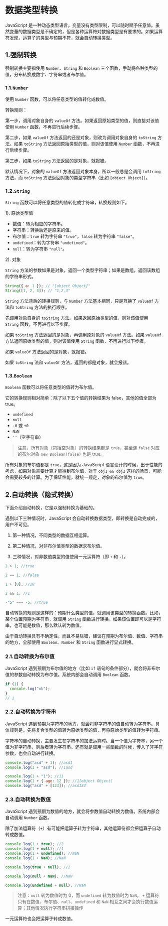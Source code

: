 # 数据类型转换

JavaScript 是一种动态类型语言，变量没有类型限制，可以随时赋予任意值。虽然变量的数据类型是不确定的，但是各种运算符对数据类型是有要求的。如果运算符发现，运算子的类型与预期不符，就会自动转换类型。

## 1.强制转换

强制转换主要指使用 `Number`、`String` 和 `Boolean` 三个函数，手动将各种类型的值，分布转换成数字、字符串或者布尔值。

### 1.1.`Number`

使用 `Number` 函数，可以将任意类型的值转化成数值。

转换规则：

第一步，调用对象自身的 `valueOf` 方法。如果返回原始类型的值，则直接对该值使用 `Number` 函数，不再进行后续步骤。

第二步，如果 `valueOf` 方法返回的还是对象，则改为调用对象自身的 `toString` 方法。如果 `toString` 方法返回原始类型的值，则对该值使用 `Number` 函数，不再进行后续步骤。

第三步，如果 `toString` 方法返回的是对象，就报错。

默认情况下，对象的 `valueOf` 方法返回对象本身，所以一般总是会调用 `toString` 方法，而 `toString` 方法返回对象的类型字符串（比如 `[object Object]`）。

### 1.2.`String`

`String` 函数可以将任意类型的值转化成字符串，转换规则如下。

1). 原始类型值

- 数值：转为相应的字符串。
- 字符串：转换后还是原来的值。
- 布尔值：`true` 转为字符串 `"true"`，`false` 转为字符串 `"false"`。
- `undefined`：转为字符串 `"undefined"`。
- `null`：转为字符串 `"null"`。

2). 对象

`String` 方法的参数如果是对象，返回一个类型字符串；如果是数组，返回该数组的字符串形式。

```js
String({ a: 1 }); // "[object Object]"
String([1, 2, 3]); // "1,2,3"
```

`String` 方法背后的转换规则，与 `Number` 方法基本相同，只是互换了 `valueOf` 方法和 `toString` 方法的执行顺序。

先调用对象自身的 `toString` 方法。如果返回原始类型的值，则对该值使用 `String` 函数，不再进行以下步骤。

如果 `toString` 方法返回的是对象，再调用原对象的 `valueOf` 方法。如果 `valueOf` 方法返回原始类型的值，则对该值使用 `String` 函数，不再进行以下步骤。

如果 `valueOf` 方法返回的是对象，就报错。

如果 `toString` 法和 `valueOf` 方法，返回的都是对象，就会报错。

### 1.3.`Boolean`

`Boolean` 函数可以将任意类型的值转为布尔值。

它的转换规则相对简单：除了以下五个值的转换结果为 false，其他的值全部为 true。

- `undefined`
- `null`
- `-0` 或 `+0`
- `NaN`
- `''`（空字符串）

> 注意，所有对象（包括空对象）的转换结果都是 `true`，甚至连 `false` 对应的布尔对象 `new Boolean(false)` 也是 true。

所有对象的布尔值都是 `true`，这是因为 JavaScript 语言设计的时候，出于性能的考虑，如果对象需要计算才能得到布尔值，对于 `obj1 && obj2` 这样的场景，可能会需要较多的计算。为了保证性能，就统一规定，对象的布尔值为 `true`。

## 2.自动转换（隐式转换）

下面介绍自动转换，它是以强制转换为基础的。

遇到以下三种情况时，JavaScript 会自动转换数据类型，即转换是自动完成的，用户不可见。

1. 第一种情况，不同类型的数据互相运算。

2. 第二种情况，对非布尔值类型的数据求布尔值。

3. 三种情况，对非数值类型的值使用一元运算符（即 `+` 和 `-`）。

```js
2 > 1; //true

2 == 1; //false

1 + [0]; //10

2 && 1; //1

-"5" === -5; //true
```

自动转换的规则是这样的：预期什么类型的值，就调用该类型的转换函数。比如，某个位置预期为字符串，就调用 `String` 函数进行转换。如果该位置即可以是字符串，也可能是数值，那么默认转为数值。

由于自动转换具有不确定性，而且不易除错，建议在预期为布尔值、数值、字符串的地方，全部使用 `Boolean`、`Number` 和 `String` 函数进行显式转换。

### 2.1.自动转换为布尔值

JavaScript 遇到预期为布尔值的地方（比如 `if` 语句的条件部分），就会将非布尔值的参数自动转换为布尔值。系统内部会自动调用 `Boolean` 函数。

```js
if (1) {
  console.log("ok");
}
// 1
```

### 2.2.自动转换为字符串

JavaScript 遇到预期为字符串的地方，就会将非字符串的值自动转为字符串。具体规则是，先将复合类型的值转为原始类型的值，再将原始类型的值转为字符串。

字符串的自动转换，主要发生在字符串的加法运算时。当一个值为字符串，另一个值为非字符串，则后者转为字符串。还有就是调用一些函数的时候，传入了非字符参数，也会自动进行转换。

```js
console.log("asd" + 1); //asd1
console.log(1 + "asd"); //1asd

console.log(1 + "1"); //11
console.log(1 + { age: 12 }); //1[object Object]
console.log("asd" + [123]); //asd123
```

### 2.3.自动转换为数值

JavaScript 遇到预期为数值的地方，就会将参数值自动转换为数值。系统内部会自动调用 `Number` 函数。

除了加法运算符（`+`）有可能把运算子转为字符串，其他运算符都会把运算子自动转成数值。

```js
console.log(1 + true); //2
console.log(1 + null); //1
console.log(1 + undefined); //NaN
console.log(1 + NaN); //NaN

console.log(true + null); //1

console.log(null + NaN); //NaN

console.log(undefined + null); //NaN
```

> 注意：`null` 转为数值时为 0，而 `undefined` 转为数值时为 `NaN`。
> `+` 运算符只有在数值、布尔值、`null`、`undefined` 和 `NaN` 相互之间才会执行数值运算；其他情况执行字符串拼接操作

一元运算符也会把运算子转成数值。
